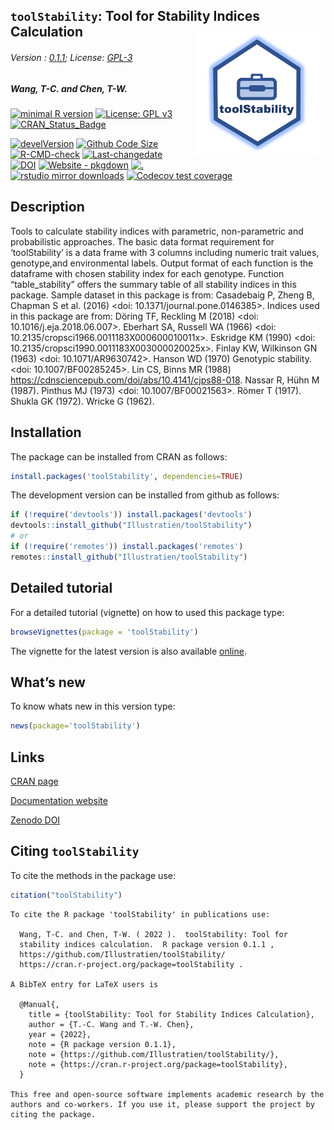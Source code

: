 
<!-- README.md is generated from README.Rmd. Please edit that file -->

## `toolStability`: Tool for Stability Indices Calculation <img src="https://raw.githubusercontent.com/Illustratien/toolStability/master/inst/extdata/toolStability.png" align="right" alt="logo" width="200" height = "200" style = "padding: 10px; border: none; float: right;">

###### Version : [0.1.1](https://illustratien.github.io/toolStability/articles/toolStability.html#version-history); License: [GPL-3](https://www.r-project.org/Licenses/)

##### *Wang, T-C. and Chen, T-W.*

<!-- badges: start -->

[![minimal R
version](https://img.shields.io/badge/R%3E%3D-3.5.0-6666ff.svg?logo=R)](https://cran.r-project.org/)
[![License: GPL
v3](https://img.shields.io/badge/License-GPL%20v3-blue.svg)](https://www.gnu.org/licenses/gpl-3.0)
[![CRAN_Status_Badge](https://www.r-pkg.org/badges/version-last-release/toolStability)](https://cran.r-project.org/package=toolStability)

[![develVersion](https://img.shields.io/badge/devel%20version-0.1.1-orange.svg)](https://github.com/Illustratien/toolStability)
[![Github Code
Size](https://img.shields.io/github/languages/code-size/Illustratien/toolStability.svg)](https://github.com/Illustratien/toolStability)
[![R-CMD-check](https://github.com/Illustratien/toolStability/workflows/R-CMD-check/badge.svg)](https://github.com/Illustratien/toolStability/actions)
[![Last-changedate](https://img.shields.io/badge/last%20change-2022--11--02-yellowgreen.svg)](https://github.com/Illustratien/toolStability/commits/master)
[![DOI](https://zenodo.org/badge/203346020.svg)](https://zenodo.org/badge/latestdoi/203346020)
[![Website -
pkgdown](https://img.shields.io/badge/website-githubpage-green)](https://Illustratien.github.io/toolStability/)
[![.](https://raw.githubusercontent.com/vitr/google-analytics-beacon/master/static/badge-flat.gif)](https://github.com/Illustratien/google-analytics-beacon)
[![rstudio mirror
downloads](https://cranlogs.r-pkg.org/badges/grand-total/toolStability?color=green)](https://CRAN.R-project.org/package=toolStability)
[![Codecov test
coverage](https://codecov.io/gh/Illustratien/toolStability/branch/master/graph/badge.svg)](https://codecov.io/gh/Illustratien/toolStability?branch=master)
<!-- badges: end -->

## Description

Tools to calculate stability indices with parametric, non-parametric and
probabilistic approaches. The basic data format requirement for
‘toolStability’ is a data frame with 3 columns including numeric trait
values, genotype,and environmental labels. Output format of each
function is the dataframe with chosen stability index for each genotype.
Function “table_stability” offers the summary table of all stability
indices in this package. Sample dataset in this package is from:
Casadebaig P, Zheng B, Chapman S et al. (2016) \<doi:
10.1371/journal.pone.0146385\>. Indices used in this package are from:
Döring TF, Reckling M (2018) \<doi: 10.1016/j.eja.2018.06.007\>.
Eberhart SA, Russell WA (1966) \<doi:
10.2135/cropsci1966.0011183X000600010011x\>. Eskridge KM (1990) \<doi:
10.2135/cropsci1990.0011183X003000020025x\>. Finlay KW, Wilkinson GN
(1963) \<doi: 10.1071/AR9630742\>. Hanson WD (1970) Genotypic stability.
\<doi: 10.1007/BF00285245\>. Lin CS, Binns MR (1988)
<https://cdnsciencepub.com/doi/abs/10.4141/cjps88-018>. Nassar R, Hühn M
(1987). Pinthus MJ (1973) \<doi: 10.1007/BF00021563\>. Römer T (1917).
Shukla GK (1972). Wricke G (1962).

## Installation

The package can be installed from CRAN as follows:

``` r
install.packages('toolStability', dependencies=TRUE)
```

The development version can be installed from github as follows:

``` r
if (!require('devtools')) install.packages('devtools')
devtools::install_github("Illustratien/toolStability")
# or
if (!require('remotes')) install.packages('remotes')
remotes::install_github("Illustratien/toolStability")
```

## Detailed tutorial

For a detailed tutorial (vignette) on how to used this package type:

``` r
browseVignettes(package = 'toolStability')
```

The vignette for the latest version is also available
[online](https://illustratien.github.io/toolStability/articles/toolStability.html).

## What’s new

To know whats new in this version type:

``` r
news(package='toolStability')
```

## Links

[CRAN page](https://cran.r-project.org/package=toolStability)

[Documentation website](https://illustratien.github.io/toolStability/)

[Zenodo DOI](https://zenodo.org/badge/latestdoi/203346020)

## Citing `toolStability`

To cite the methods in the package use:

``` r
citation("toolStability")
```


    To cite the R package 'toolStability' in publications use:

      Wang, T-C. and Chen, T-W. ( 2022 ).  toolStability: Tool for
      stability indices calculation.  R package version 0.1.1 ,
      https://github.com/Illustratien/toolStability/
      https://cran.r-project.org/package=toolStability .

    A BibTeX entry for LaTeX users is

      @Manual{,
        title = {toolStability: Tool for Stability Indices Calculation},
        author = {T.-C. Wang and T.-W. Chen},
        year = {2022},
        note = {R package version 0.1.1},
        note = {https://github.com/Illustratien/toolStability/},
        note = {https://cran.r-project.org/package=toolStability},
      }

    This free and open-source software implements academic research by the
    authors and co-workers. If you use it, please support the project by
    citing the package.
